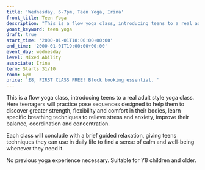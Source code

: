 ```yaml
---
title: 'Wednesday, 6-7pm, Teen Yoga, Irina'
front_title: Teen Yoga
description: "This is a flow yoga class, introducing teens to a real adult style yoga class. Here teenagers will practice pose sequences designed to help them to discover greater strength, flexibility and comfort in their bodies,\_learn specific breathing techniques to relieve stress and anxiety, improve their balance, coordination and concentration. Each class will conclude with a brief guided relaxation, giving teens techniques they can use in daily life to find a sense of calm and well-being whenever they need it. No previous yoga experience necessary."
yoast_keyword: teen yoga
draft: true
start_time: '2000-01-01T18:00:00+00:00'
end_time: '2000-01-01T19:00:00+00:00'
event_day: wednesday
level: Mixed Ability
associate: Irina
term: Starts 31/10
room: Gym
price: '£8, FIRST CLASS FREE! Block booking essential. '
---
```

This is a flow yoga class, introducing teens to a real adult style yoga class. Here teenagers will practice pose sequences designed to help them to discover greater strength, flexibility and comfort in their bodies, learn specific breathing techniques to relieve stress and anxiety, improve their balance, coordination and concentration. 

Each class will conclude with a brief guided relaxation, giving teens techniques they can use in daily life to find a sense of calm and well-being whenever they need it. 

No previous yoga experience necessary. Suitable for Y8 children and older.

